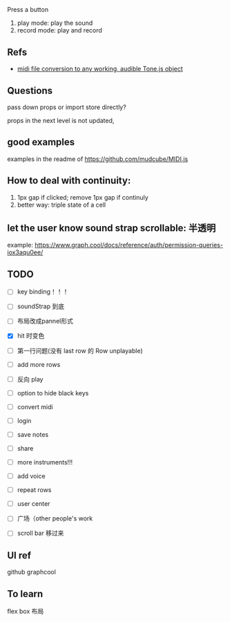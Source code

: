 ##

Press a button
1. play mode: play the sound
2. record mode: play and record


## Refs

- [midi file conversion to any working, audible Tone.js object](https://github.com/Tonejs/Tone.js/issues/137)


## Questions

pass down props or import store directly?


props in the next level is not updated,


## good examples

examples in the readme of https://github.com/mudcube/MIDI.js

## How to deal with continuity:

1. 1px gap if clicked; remove 1px gap if continuly
2. better way: triple state of a cell

## let the user know sound strap scrollable: 半透明
example: https://www.graph.cool/docs/reference/auth/permission-queries-iox3aqu0ee/

## TODO
- [ ] key binding！！！
- [ ] soundStrap 到底
- [ ] 布局改成pannel形式
- [x] hit 时变色
- [ ] 第一行问题(没有 last row 的 Row unplayable)
- [ ] add more rows
- [ ] 反向 play

- [ ] option to hide black keys

- [ ] convert midi
- [ ] login
- [ ] save notes
- [ ] share

- [ ] more instruments!!!
- [ ] add voice

- [ ] repeat rows

- [ ] user center
- [ ] 广场（other people's work
- [ ] scroll bar 移过来

## UI ref

github
graphcool

## To learn

flex box 布局